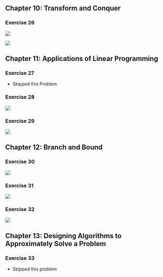 
## Chapter 10: Transform and Conquer
### Exercise 26
![](output/Exercise26a.PNG)

![](output/Exercise26b.PNG)

## Chapter 11: Applications of Linear Programming
### Exercise 27
- Skipped this Problem

### Exercise 28
![](output/Exercise28.PNG)

### Exercise 29
![](output/Exercise29.PNG)

## Chapter 12: Branch and Bound
### Exercise 30
![](output/Exercise30.PNG)

### Exercise 31
![](output/Exercise31.PNG)

### Exercise 32
![](output/Exercise32.PNG)

## Chapter 13: Designing Algorithms to Approximately Solve a Problem
### Exercise 33
- Skipped this problem
